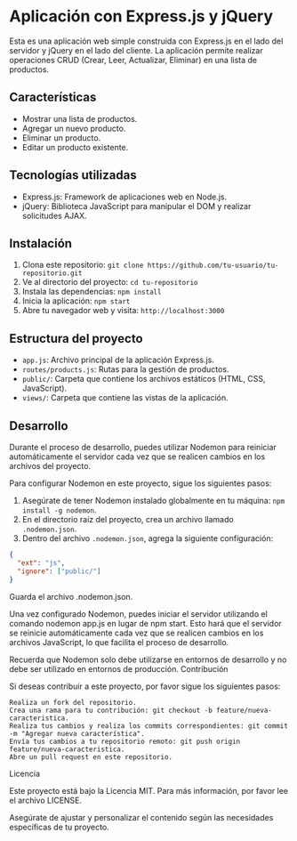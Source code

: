 # Aplicación con Express.js y jQuery

Esta es una aplicación web simple construida con Express.js en el lado del servidor y jQuery en el lado del cliente. La aplicación permite realizar operaciones CRUD (Crear, Leer, Actualizar, Eliminar) en una lista de productos.

## Características

- Mostrar una lista de productos.
- Agregar un nuevo producto.
- Eliminar un producto.
- Editar un producto existente.

## Tecnologías utilizadas

- Express.js: Framework de aplicaciones web en Node.js.
- jQuery: Biblioteca JavaScript para manipular el DOM y realizar solicitudes AJAX.

## Instalación

1. Clona este repositorio: `git clone https://github.com/tu-usuario/tu-repositorio.git`
2. Ve al directorio del proyecto: `cd tu-repositorio`
3. Instala las dependencias: `npm install`
4. Inicia la aplicación: `npm start`
5. Abre tu navegador web y visita: `http://localhost:3000`

## Estructura del proyecto

- `app.js`: Archivo principal de la aplicación Express.js.
- `routes/products.js`: Rutas para la gestión de productos.
- `public/`: Carpeta que contiene los archivos estáticos (HTML, CSS, JavaScript).
- `views/`: Carpeta que contiene las vistas de la aplicación.

## Desarrollo

Durante el proceso de desarrollo, puedes utilizar Nodemon para reiniciar automáticamente el servidor cada vez que se realicen cambios en los archivos del proyecto.

Para configurar Nodemon en este proyecto, sigue los siguientes pasos:

1. Asegúrate de tener Nodemon instalado globalmente en tu máquina: `npm install -g nodemon`.
2. En el directorio raíz del proyecto, crea un archivo llamado `.nodemon.json`.
3. Dentro del archivo `.nodemon.json`, agrega la siguiente configuración:

```json
{
  "ext": "js",
  "ignore": ["public/"]
}

```

Guarda el archivo .nodemon.json.

Una vez configurado Nodemon, puedes iniciar el servidor utilizando el comando nodemon app.js en lugar de npm start. Esto hará que el servidor se reinicie automáticamente cada vez que se realicen cambios en los archivos JavaScript, lo que facilita el proceso de desarrollo.

Recuerda que Nodemon solo debe utilizarse en entornos de desarrollo y no debe ser utilizado en entornos de producción.
Contribución

Si deseas contribuir a este proyecto, por favor sigue los siguientes pasos:

    Realiza un fork del repositorio.
    Crea una rama para tu contribución: git checkout -b feature/nueva-caracteristica.
    Realiza tus cambios y realiza los commits correspondientes: git commit -m "Agregar nueva característica".
    Envía tus cambios a tu repositorio remoto: git push origin feature/nueva-caracteristica.
    Abre un pull request en este repositorio.

Licencia

Este proyecto está bajo la Licencia MIT. Para más información, por favor lee el archivo LICENSE.

Asegúrate de ajustar y personalizar el contenido según las necesidades específicas de tu proyecto.
